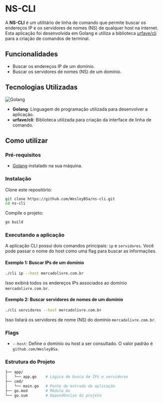 # NS-CLI

A **NS-CLI** é um utilitário de linha de comando que permite buscar os endereços IP e os servidores de nomes (NS) de qualquer host na internet. Esta aplicação foi desenvolvida em Golang e utiliza a biblioteca [urfave/cli](https://github.com/urfave/cli) para a criação de comandos de terminal.

## Funcionalidades

- Buscar os endereços IP de um domínio.
- Buscar os servidores de nomes (NS) de um domínio.

## Tecnologias Utilizadas

![Golang](https://cdn.jsdelivr.net/gh/devicons/devicon/icons/go/go-original-wordmark.svg)

- **Golang**: Linguagem de programação utilizada para desenvolver a aplicação.
- **urfave/cli**: Biblioteca utilizada para criação da interface de linha de comando.

## Como utilizar

### Pré-requisitos

- [Golang](https://golang.org/doc/install) instalado na sua máquina.

### Instalação

Clone este repositório:

```bash
git clone https://github.com/WesleyBSa/ns-cli.git
cd ns-cli
```

Compile o projeto:

```bash
go build
```

### Executando a aplicação

A aplicação CLI possui dois comandos principais: `ip` e `servidores`. Você pode passar o nome do host como uma flag para buscar as informações.

#### Exemplo 1: Buscar IPs de um domínio

```bash
./cli ip --host mercadolivre.com.br
```

Isso exibirá todos os endereços IPs associados ao domínio `mercadolivre.com.br`.

#### Exemplo 2: Buscar servidores de nomes de um domínio

```bash
./cli servidores --host mercadolivre.com.br
```

Isso listará os servidores de nome (NS) do domínio `mercadolivre.com.br`.

### Flags

- `--host`: Define o domínio ou host a ser consultado. O valor padrão é `github.com/WesleyBSa`.

### Estrutura do Projeto

```bash
├── app/
│   └── app.go    # Lógica de busca de IPs e servidores
├── cmd/
│   └── main.go   # Ponto de entrada da aplicação
├── go.mod        # Módulo Go
└── go.sum        # Dependências do projeto
```
